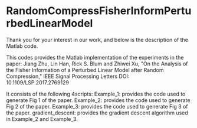# RandomCompressFisherInformPerturbedLinearModel
Thank you for your interest in our work, and below is the description of the Matlab code.

This codes provides the Matlab implementation of the experiments in the paper:
Jiang Zhu, Lin Han, Rick S. Blum and Zhiwei Xu, "On the Analysis of the Fisher Information of a Perturbed Linear Model after 
Random Compression," IEEE Signal Processing Letters DOI: 10.1109/LSP.2017.2769129

It consists of the following 4scripts:
Example_1: provides the code used to generate Fig 1 of the paper.
Example_2: provides the code used to generate Fig 2 of the paper.
Example_3: provides the code used to generate Fig 3 of the paper.
gradient_descent: provides the gradient descent algorithm used in Example_2 and Example_3.
